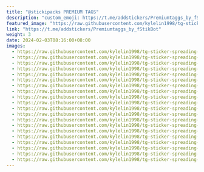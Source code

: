 ```yaml
---
title: "@stickipacks PREMIUM TAGS"
description: "custom_emoji: https://t.me/addstickers/Premiumtaggs_by_fStikBot"
featured_image: "https://raw.githubusercontent.com/kylelin1998/tg-sticker-spreading-worldwide-images/main/img/d770ecd2-9478-450a-8ba8-3c006aec3fd2.jpg"
link: "https://t.me/addstickers/Premiumtaggs_by_fStikBot"
weight: 3
date: 2024-02-03T08:16:00+08:00
images:
  - https://raw.githubusercontent.com/kylelin1998/tg-sticker-spreading-worldwide-images/main/img/d770ecd2-9478-450a-8ba8-3c006aec3fd2.jpg
  - https://raw.githubusercontent.com/kylelin1998/tg-sticker-spreading-worldwide-images/main/img/dd028b17-7ea5-4741-949d-3bb89b017af0.jpg
  - https://raw.githubusercontent.com/kylelin1998/tg-sticker-spreading-worldwide-images/main/img/7a4084fc-57db-44a4-bbcc-bc0714469de5.jpg
  - https://raw.githubusercontent.com/kylelin1998/tg-sticker-spreading-worldwide-images/main/img/92e1b4e9-7d20-4d52-b8e0-15a573afb3cb.jpg
  - https://raw.githubusercontent.com/kylelin1998/tg-sticker-spreading-worldwide-images/main/img/3dd8bba4-1a68-434d-b779-a1b4991519d8.jpg
  - https://raw.githubusercontent.com/kylelin1998/tg-sticker-spreading-worldwide-images/main/img/8a9a32fe-7d9b-409f-bac7-e5247374ca10.jpg
  - https://raw.githubusercontent.com/kylelin1998/tg-sticker-spreading-worldwide-images/main/img/0e2db206-0ce0-4b07-a020-f5e52b83728e.jpg
  - https://raw.githubusercontent.com/kylelin1998/tg-sticker-spreading-worldwide-images/main/img/1d388238-d792-4e0a-beab-14a60733751c.jpg
  - https://raw.githubusercontent.com/kylelin1998/tg-sticker-spreading-worldwide-images/main/img/607c7409-131c-4f71-a7e2-6fddf9c55fb0.jpg
  - https://raw.githubusercontent.com/kylelin1998/tg-sticker-spreading-worldwide-images/main/img/2cf8156e-4443-4e79-aad9-cba63612b223.jpg
  - https://raw.githubusercontent.com/kylelin1998/tg-sticker-spreading-worldwide-images/main/img/f06afdb1-b16b-4399-a99a-cd965b5180a2.jpg
  - https://raw.githubusercontent.com/kylelin1998/tg-sticker-spreading-worldwide-images/main/img/bf483e8f-8e66-4367-a716-01a401f7e2c7.jpg
  - https://raw.githubusercontent.com/kylelin1998/tg-sticker-spreading-worldwide-images/main/img/a447641d-77d8-4c76-9459-9a2b17325ef6.jpg
  - https://raw.githubusercontent.com/kylelin1998/tg-sticker-spreading-worldwide-images/main/img/6fd012bc-f11c-45c9-8b7a-89848b5e9ed0.jpg
  - https://raw.githubusercontent.com/kylelin1998/tg-sticker-spreading-worldwide-images/main/img/52670212-26e6-483c-81a7-2d97eda35cdf.jpg
  - https://raw.githubusercontent.com/kylelin1998/tg-sticker-spreading-worldwide-images/main/img/24d40670-6f92-415c-b975-b432eee55687.jpg
  - https://raw.githubusercontent.com/kylelin1998/tg-sticker-spreading-worldwide-images/main/img/a381abc2-2fe0-43e6-8cab-93a8005fdba9.jpg
  - https://raw.githubusercontent.com/kylelin1998/tg-sticker-spreading-worldwide-images/main/img/9bb2073f-5112-407b-9fcb-f0a42494415e.jpg
  - https://raw.githubusercontent.com/kylelin1998/tg-sticker-spreading-worldwide-images/main/img/3a7cc8c6-893d-412f-bd5d-9e31301a2dd9.jpg
  - https://raw.githubusercontent.com/kylelin1998/tg-sticker-spreading-worldwide-images/main/img/9b28dd02-69dd-40a6-9d00-e034dd20bb03.jpg
---
```


